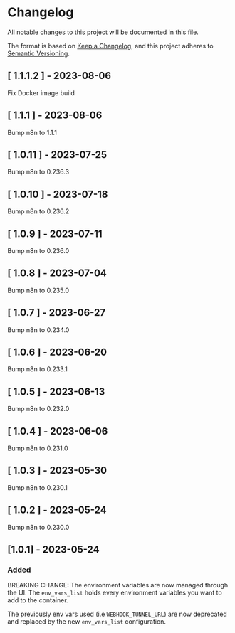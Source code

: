 # Changelog

All notable changes to this project will be documented in this file.

The format is based on [Keep a Changelog](https://keepachangelog.com/en/1.0.0/),
and this project adheres to [Semantic Versioning](https://semver.org/spec/v2.0.0.html).

## [ 1.1.1.2 ] - 2023-08-06

Fix Docker image build

## [ 1.1.1 ] - 2023-08-06

Bump n8n to 1.1.1

## [ 1.0.11 ] - 2023-07-25

Bump n8n to 0.236.3

## [ 1.0.10 ] - 2023-07-18

Bump n8n to 0.236.2

## [ 1.0.9 ] - 2023-07-11

Bump n8n to 0.236.0

## [ 1.0.8 ] - 2023-07-04

Bump n8n to 0.235.0

## [ 1.0.7 ] - 2023-06-27

Bump n8n to 0.234.0

## [ 1.0.6 ] - 2023-06-20

Bump n8n to 0.233.1

## [ 1.0.5 ] - 2023-06-13

Bump n8n to 0.232.0

## [ 1.0.4 ] - 2023-06-06

Bump n8n to 0.231.0

## [ 1.0.3 ] - 2023-05-30

Bump n8n to 0.230.1

## [ 1.0.2 ] - 2023-05-24

Bump n8n to 0.230.0

## [1.0.1] - 2023-05-24

### Added

BREAKING CHANGE: The environment variables are now managed through the UI. The `env_vars_list` holds every environment variables you want to add to the container.

The previously env vars used (i.e `WEBHOOK_TUNNEL_URL`) are now deprecated and replaced by the new `env_vars_list` configuration.
